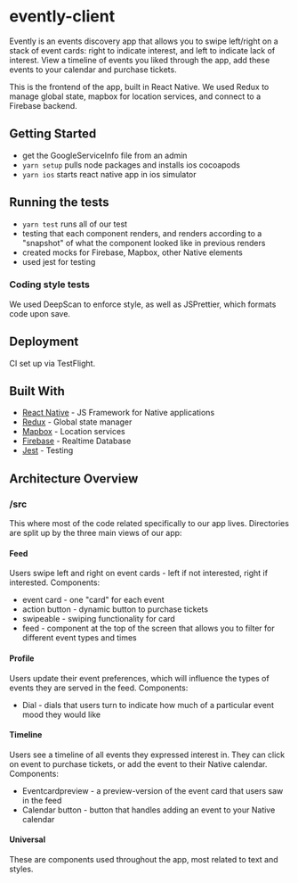 # evently-client

Evently is an events discovery app that allows you to swipe left/right on a stack of event cards: right to indicate interest, and left to indicate lack of interest. View a timeline of events you liked through the app, add these events to your calendar and purchase tickets. 

This is the frontend of the app, built in React Native. We used Redux to manage global state, mapbox for location services, and connect to a Firebase backend. 

## Getting Started

- get the GoogleServiceInfo file from an admin
- `yarn setup` pulls node packages and installs ios cocoapods
- `yarn ios` starts react native app in ios simulator

## Running the tests

- `yarn test` runs all of our test 
- testing that each component renders, and renders according to a "snapshot" of what the component looked like in previous renders 
- created mocks for Firebase, Mapbox, other Native elements 
- used jest for testing 

### Coding style tests

We used DeepScan to enforce style, as well as JSPrettier, which formats code upon save. 

## Deployment

CI set up via TestFlight. 

## Built With

* [React Native](https://facebook.github.io/react-native/) - JS Framework for Native applications 
* [Redux](https://redux.js.org/) - Global state manager 
* [Mapbox](https://www.mapbox.com/) - Location services 
* [Firebase](https://firebase.google.com/) - Realtime Database
* [Jest](https://jestjs.io/) - Testing

## Architecture Overview 

### /src

This where most of the code related specifically to our app lives. Directories are split up by the three main views of our app: 

#### Feed
Users swipe left and right on event cards - left if not interested, right if interested. 
Components: 
* event card - one "card" for each event 
* action button - dynamic button to purchase tickets 
* swipeable - swiping functionality for card 
* feed - component at the top of the screen that allows you to filter for different event types and times 

#### Profile
Users update their event preferences, which will influence the types of events they are served in the feed. 
Components: 
* Dial - dials that users turn to indicate how much of a particular event mood they would like 

#### Timeline 
Users see a timeline of all events they expressed interest in. They can click on event to purchase tickets, or add the event to their Native calendar. 
Components: 
* Eventcardpreview - a preview-version of the event card that users saw in the feed 
* Calendar button - button that handles adding an event to your Native calendar 

#### Universal 
These are components used throughout the app, most related to text and styles. 
